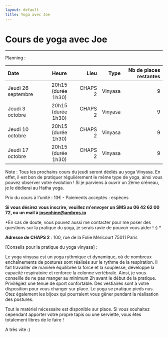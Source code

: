 ```yaml
---
layout: default
title: Yoga avec Joe
---
```


# Cours de yoga avec Joe

---

Planning : 

| Date | Heure | Lieu | Type | Nb de places restantes |
|:--------|:-------:|--------:|--------:|--------:|
| Jeudi 26 septembre   | 20h15 (durée 1h30)  | CHAPS 2   | Vinyasa  | 9   |
| Jeudi 3 octobre   | 20h15 (durée 1h30)    | CHAPS 2   | Vinyasa  | 9  |
| Jeudi 10 octobre   | 20h15 (durée 1h30)    | CHAPS 2   | Vinyasa  | 9   |
| Jeudi 17 octobre   | 20h15 (durée 1h30)    | CHAPS 2   | Vinyasa   | 9   |

Note : Tous les prochains cours du jeudi seront dédiés au yoga Vinyasa. En effet, il est bon de pratiquer régulièrement le même type de yoga, ainsi vous pouvez observer votre évolution ! Si je parviens à ouvrir un 2ème créneau, je le dédierai au Hatha yoga. 


Prix du cours à l'unité : 13€ - 
Paiements acceptés : espèces


**Si vous désirez vous inscrire, veuillez m'envoyer un SMS au 06 42 62 00 72, ou un mail à josephine@ambros.io**

*En cas de doute, vous pouvez aussi me contacter pour me poser des questions sur la pratique du yoga, je serais ravie de pouvoir vous aider ! :) *



**Adresse de CHAPS 2** : 100, rue de la Folie Méricourt 75011 Paris



[Conseils pour la pratique du yoga vinyasa] :

Le yoga vinyasa est un yoga rythmique et dynamique, où de nombreux enchaînements de postures sont réalisés sur le rythme de la respiration. Il fait travailler de manière équilibrée la force et la souplesse, développe la capacité respiratoire et renforce la colonne vertébrale. Ainsi, je vous conseille de ne pas manger au minimum 2h avant le début de la pratique.
Privilégiez une tenue de sport confortable. Des vestiaires sont à votre disposition pour vous changer sur place. 
Le yoga se pratique pieds nus. Otez également les bijoux qui pourraient vous gêner pendant la réalisation des postures. 

Tout le matériel nécessaire est disponible sur place. Si vous souhaitez cependant apporter votre propre tapis ou une serviette, vous êtes totalement libres de le faire !


A très vite :) 



